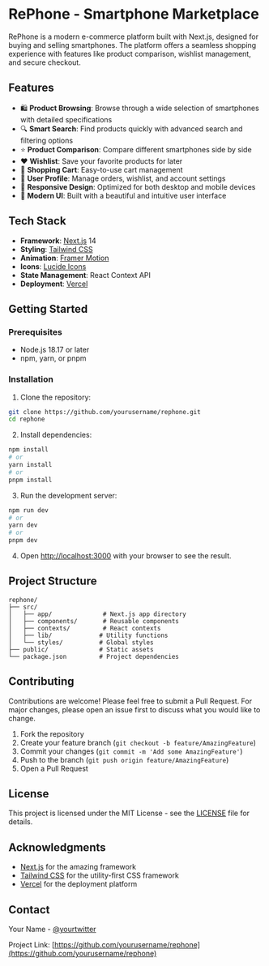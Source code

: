 # RePhone - Smartphone Marketplace

RePhone is a modern e-commerce platform built with Next.js, designed for buying and selling smartphones. The platform offers a seamless shopping experience with features like product comparison, wishlist management, and secure checkout.

## Features

- 🛍️ **Product Browsing**: Browse through a wide selection of smartphones with detailed specifications
- 🔍 **Smart Search**: Find products quickly with advanced search and filtering options
- ⭐ **Product Comparison**: Compare different smartphones side by side
- ❤️ **Wishlist**: Save your favorite products for later
- 🛒 **Shopping Cart**: Easy-to-use cart management
- 👤 **User Profile**: Manage orders, wishlist, and account settings
- 📱 **Responsive Design**: Optimized for both desktop and mobile devices
- 🎨 **Modern UI**: Built with a beautiful and intuitive user interface

## Tech Stack

- **Framework**: [Next.js](https://nextjs.org/) 14
- **Styling**: [Tailwind CSS](https://tailwindcss.com/)
- **Animation**: [Framer Motion](https://www.framer.com/motion/)
- **Icons**: [Lucide Icons](https://lucide.dev/)
- **State Management**: React Context API
- **Deployment**: [Vercel](https://vercel.com)

## Getting Started

### Prerequisites

- Node.js 18.17 or later
- npm, yarn, or pnpm

### Installation

1. Clone the repository:

```bash
git clone https://github.com/yourusername/rephone.git
cd rephone
```

2. Install dependencies:

```bash
npm install
# or
yarn install
# or
pnpm install
```

3. Run the development server:

```bash
npm run dev
# or
yarn dev
# or
pnpm dev
```

4. Open [http://localhost:3000](http://localhost:3000) with your browser to see the result.

## Project Structure

```
rephone/
├── src/
│   ├── app/              # Next.js app directory
│   ├── components/       # Reusable components
│   ├── contexts/         # React contexts
│   ├── lib/             # Utility functions
│   └── styles/          # Global styles
├── public/              # Static assets
└── package.json         # Project dependencies
```

## Contributing

Contributions are welcome! Please feel free to submit a Pull Request. For major changes, please open an issue first to discuss what you would like to change.

1. Fork the repository
2. Create your feature branch (`git checkout -b feature/AmazingFeature`)
3. Commit your changes (`git commit -m 'Add some AmazingFeature'`)
4. Push to the branch (`git push origin feature/AmazingFeature`)
5. Open a Pull Request

## License

This project is licensed under the MIT License - see the [LICENSE](LICENSE) file for details.

## Acknowledgments

- [Next.js](https://nextjs.org/) for the amazing framework
- [Tailwind CSS](https://tailwindcss.com/) for the utility-first CSS framework
- [Vercel](https://vercel.com) for the deployment platform

## Contact

Your Name - [@yourtwitter](https://twitter.com/yourtwitter)

Project Link: [https://github.com/yourusername/rephone](https://github.com/yourusername/rephone)
